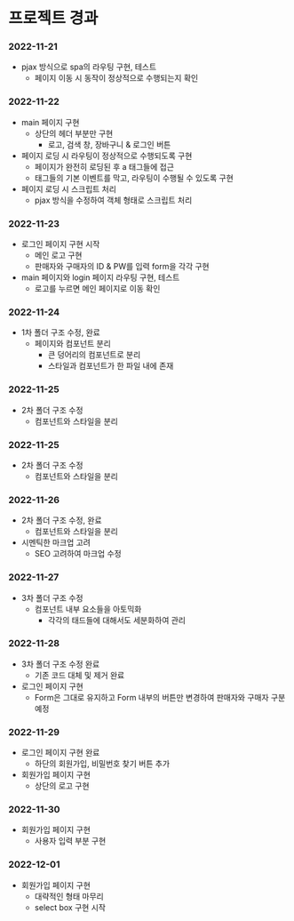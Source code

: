 # 프로젝트 경과

### 2022-11-21
- pjax 방식으로 spa의 라우팅 구현, 테스트
    - 페이지 이동 시 동작이 정상적으로 수행되는지 확인

### 2022-11-22
- main 페이지 구현
    - 상단의 헤더 부분만 구현
        - 로고, 검색 창, 장바구니 & 로그인 버튼
- 페이지 로딩 시 라우팅이 정상적으로 수행되도록 구현
    - 페이지가 완전히 로딩된 후 a 태그들에 접근
    - 태그들의 기본 이벤트를 막고, 라우팅이 수행될 수 있도록 구현
- 페이지 로딩 시 스크립트 처리
    - pjax 방식을 수정하여 객체 형태로 스크립트 처리

### 2022-11-23
- 로그인 페이지 구현 시작
    - 메인 로고 구현
    - 판매자와 구매자의 ID & PW를 입력 form을 각각 구현
- main 페이지와 login 페이지 라우팅 구현, 테스트
    - 로고를 누르면 메인 페이지로 이동 확인

### 2022-11-24
- 1차 폴더 구조 수정, 완료
    - 페이지와 컴포넌트 분리
        - 큰 덩어리의 컴포넌트로 분리
        - 스타일과 컴포넌트가 한 파일 내에 존재

### 2022-11-25
- 2차 폴더 구조 수정
    - 컴포넌트와 스타일을 분리

### 2022-11-25
- 2차 폴더 구조 수정
    - 컴포넌트와 스타일을 분리

### 2022-11-26
- 2차 폴더 구조 수정, 완료
    - 컴포넌트와 스타일을 분리
- 시멘틱한 마크업 고려
    - SEO 고려하여 마크업 수정

### 2022-11-27
- 3차 폴더 구조 수정
    - 컴포넌트 내부 요소들을 아토믹화
        - 각각의 태드들에 대해서도 세분화하여 관리

### 2022-11-28
- 3차 폴더 구조 수정 완료
    - 기존 코드 대체 및 제거 완료
- 로그인 페이지 구현
    - Form은 그대로 유지하고 Form 내부의 버튼만 변경하여 판매자와 구매자 구분 예정

### 2022-11-29
- 로그인 페이지 구현 완료
    - 하단의 회원가입, 비밀번호 찾기 버튼 추가
- 회원가입 페이지 구현
    - 상단의 로고 구현

### 2022-11-30
- 회원가입 페이지 구현
    - 사용자 입력 부분 구현

### 2022-12-01
- 회원가입 페이지 구현
    - 대략적인 형태 마무리
    - select box 구현 시작
